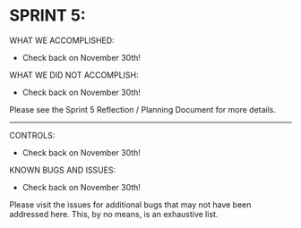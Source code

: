 
# SPRINT 5: 

WHAT WE ACCOMPLISHED:
* Check back on November 30th!
  
WHAT WE DID NOT ACCOMPLISH:
* Check back on November 30th!
  
Please see the Sprint 5 Reflection / Planning Document for more details.

----

CONTROLS:
* Check back on November 30th!


KNOWN BUGS AND ISSUES:
* Check back on November 30th!


Please visit the issues for additional bugs that may not have been addressed here. This, by no means, is an exhaustive list.
